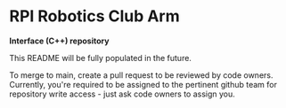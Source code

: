# RPI Robotics Club Arm
**Interface (C++) repository**

This README will be fully populated in the future.

To merge to main, create a pull request to be reviewed by code owners.
Currently, you're required to be assigned to the pertinent github team for repository write access - just ask code owners to assign you.